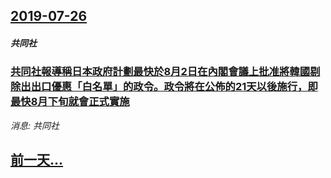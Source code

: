 ## [2019-07-26](/news/2019/07/26/index.md)

##### 共同社
### [ 共同社報導稱日本政府計劃最快於8月2日在內閣會議上批准將韓國剔除出出口優惠「白名單」的政令。政令將在公佈的21天以後施行，即最快8月下旬就會正式實施 ](/news/2019/07/26/共同社報導稱日本政府計劃最快於8月2日在內閣會議上批准將韓國剔除出出口優惠-白名單-的政令-政令將在公佈的21天以後施.md)
_消息: 共同社_

## [前一天...](/news/2019/07/23/index.md)

